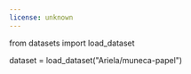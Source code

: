 ```yaml
---
license: unknown
---
```

from datasets import load_dataset

dataset = load_dataset("Ariela/muneca-papel")


